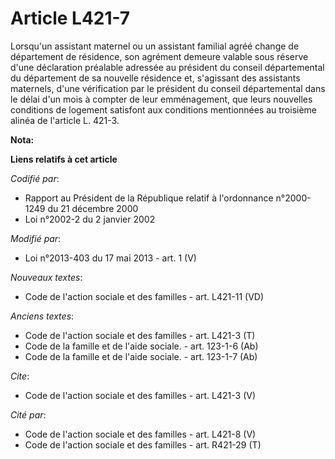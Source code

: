 # Article L421-7

Lorsqu'un assistant maternel ou un assistant familial agréé change de département de résidence, son agrément demeure valable
sous réserve d'une déclaration préalable adressée au président du conseil départemental du département de sa nouvelle
résidence et, s'agissant des assistants maternels, d'une vérification par le président du conseil départemental dans le délai
d'un mois à compter de leur emménagement, que leurs nouvelles conditions de logement satisfont aux conditions mentionnées au
troisième alinéa de l'article L. 421-3.

**Nota:**



**Liens relatifs à cet article**

_Codifié par_:

  - Rapport au Président de la République relatif à l'ordonnance n°2000-1249 du 21 décembre 2000
  - Loi n°2002-2 du 2 janvier 2002

_Modifié par_:

  - Loi n°2013-403 du 17 mai 2013 - art. 1 (V)

_Nouveaux textes_:

  - Code de l'action sociale et des familles - art. L421-11 (VD)

_Anciens textes_:

  - Code de l'action sociale et des familles - art. L421-3 (T)
  - Code de la famille et de l'aide sociale. - art. 123-1-6 (Ab)
  - Code de la famille et de l'aide sociale. - art. 123-1-7 (Ab)

_Cite_:

  - Code de l'action sociale et des familles - art. L421-3 (V)

_Cité par_:

  - Code de l'action sociale et des familles - art. L421-8 (V)
  - Code de l'action sociale et des familles - art. R421-29 (T)
